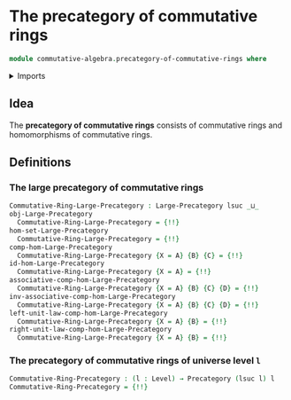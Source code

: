 # The precategory of commutative rings

```agda
module commutative-algebra.precategory-of-commutative-rings where
```

<details><summary>Imports</summary>

```agda
open import category-theory.large-precategories
open import category-theory.precategories

open import commutative-algebra.commutative-rings
open import commutative-algebra.homomorphisms-commutative-rings

open import foundation.universe-levels
```

</details>

## Idea

The **precategory of commutative rings** consists of commutative rings and
homomorphisms of commutative rings.

## Definitions

### The large precategory of commutative rings

```agda
Commutative-Ring-Large-Precategory : Large-Precategory lsuc _⊔_
obj-Large-Precategory
  Commutative-Ring-Large-Precategory = {!!}
hom-set-Large-Precategory
  Commutative-Ring-Large-Precategory = {!!}
comp-hom-Large-Precategory
  Commutative-Ring-Large-Precategory {X = A} {B} {C} = {!!}
id-hom-Large-Precategory
  Commutative-Ring-Large-Precategory {X = A} = {!!}
associative-comp-hom-Large-Precategory
  Commutative-Ring-Large-Precategory {X = A} {B} {C} {D} = {!!}
inv-associative-comp-hom-Large-Precategory
  Commutative-Ring-Large-Precategory {X = A} {B} {C} {D} = {!!}
left-unit-law-comp-hom-Large-Precategory
  Commutative-Ring-Large-Precategory {X = A} {B} = {!!}
right-unit-law-comp-hom-Large-Precategory
  Commutative-Ring-Large-Precategory {X = A} {B} = {!!}
```

### The precategory of commutative rings of universe level `l`

```agda
Commutative-Ring-Precategory : (l : Level) → Precategory (lsuc l) l
Commutative-Ring-Precategory = {!!}
```
